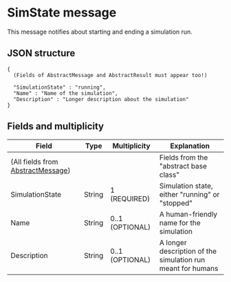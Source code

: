 # SimState message

This message notifies about starting and ending a simulation run.

## JSON structure

```nohighlight
{
  (Fields of AbstractMessage and AbstractResult must appear too!)
  
  "SimulationState" : "running",
  "Name" : "Name of the simulation",
  "Description" : "Longer description about the simulation"
}
```


## Fields and multiplicity

| Field | Type | Multiplicity | Explanation |
|-|-|-|-|
| (All fields from [AbstractMessage](core_msg-abstractmessage.md)) |  |  | Fields from the "abstract base class" |
| SimulationState | String | 1 (REQUIRED) | Simulation state, either "running" or "stopped" |
| Name | String | 0..1 (OPTIONAL) | A human-friendly name for the simulation |
| Description | String | 0..1 (OPTIONAL) | A longer description of the simulation run meant for humans |
